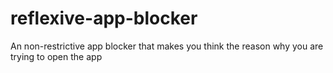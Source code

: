 # reflexive-app-blocker
An non-restrictive app blocker that makes you think the reason why you are trying to open the app
